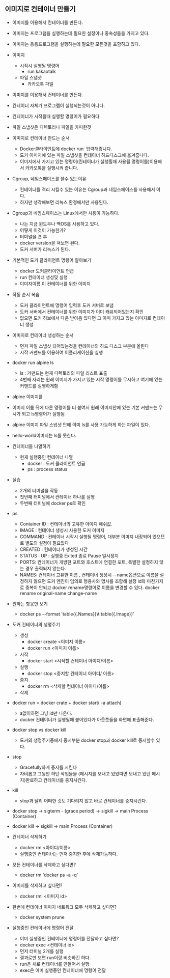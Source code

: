 
## 이미지로 컨테이너 만들기

- 이미지를 이용해서 컨테이너를 만든다.
- 이미지는 프로그램을 실행하는데 필요한 설정이나 종속성들을 가지고 있다.

- 이미지는 응용프로그램을 실행하는데 필요한 모든것을 포함하고 있다.

- 이미지
    - 시작시 실행될 명령어
        - run kakaotalk
    - 파일 스냅샷
        - 카카오톡 파일
        
    
- 이미지를 이용해서 컨테이너를 만든다.
- 컨테이너 자체가 프로그램이 실행되는것이 아니다.
- 컨테이너가 시작될때 실행할 명령어가 필요하다

- 파일 스냅샷은 디렉토리나 파일을 카피한것

- 이미지로 컨테이너 만드는 순서
    - Docker클라이언트에 docker run <Image> 입력해줍니다.
    - 도커 이미지에 있는 파일 스냅샷을 컨테이너 하드디스크에 옮겨줍니다.
    - 이미지에서 가지고 있는 명령어(컨테이너가 실행횔때 사용될 명령어를)이용해서
    카카오톡을 실행시켜 줍니다.
    
- Cgroup, 네임스페이스를 쓸수 있는이유
    - 컨테이너를 격리 시킬수 있는 이유는 Cgroup과 네임스페이스를 사용해서 이다.
    - 하지만 생각해보면 리눅스 환경에서만 사용된다.
- Cgroup과 네임스페이스는 Linux에서만 사용이 가능하다.
    - 나는 지금 윈도우나 맥OS를 사용하고 있다.
    - 어떻게 이것이 가능한가?
    - 터미널을 켠 후
    - docker version을 쳐보면 된다.
    - 도커 서버가 리눅스가 된다.
    

- 기본적인 도커 클라이언트 명령어 알아보기
    - docker 도커클라이언트 언급
    - run 컨테이너 생성및 실행
    - 이미지이름 이 컨테이너를 위한 이미지
    
- 작동 순서 복습
    - 도커 클라이언트에 명령어 입력후 도커 서버로 보냄
    - 도커 서버에서 컨테이너를 위한 이미지가 이미 캐쉬되어있는지 확인
    - 없으면 도커 허브에서 다운 받아옴 있다면 그 이미 가지고 있는 이미지로 컨테이너 생성
- 이미지로 컨테이너 생성하는 순서
    - 먼저 파일 스냅샷 되어있는것을 컨테이너의 하드 디스크 부분에 올린다
    - 시작 커맨드를 이용하여 어플리케이션을 실행

- docker run alpine ls
    - ls : 커맨드는 현재 디렉토리의 파일 리스트 표출
    - 4번째 자리는 원래 이미지가 가지고 있는 시작 명령어를 무시하고 여기에 있는 커맨드를 실행하게함
    
    
- alpine 이미지를 

- 이미지 이름 뒤에 다른 명령어를 더 붙여서 원래 이미지안에 있는 기본 커맨드는 무시가 되고 ls명령어가 실행됨
- alpine 이미지 파일 스냅샷 안에 이미 ls를 사용 가능하게 하는 파일이 있다.

- hello-world이미지는 ls를 못한다.


- 컨테이너들 나열하기
    - 현재 실행중인 컨테이너 나열
        - docker : 도커 클라이언트 언급
        - ps : process status
        
- 실습
    - 2개의 터미널을 작동
    - 첫번째 터미널에서 컨테이너 하나를 실행
    - 두번째 터미널에 docker ps로 확인
    
- ps
    - Container ID : 컨테이너의 고유한 아이디 해쉬값.
    - IMAGE : 컨테이너 생성시 사용한 도커 이미지
    - COMMAND : 컨테이너 시작시 실행될 명령어, 대부분 이미지 내장되어 있으므로 별도의 설정이 필요없다
    - CREATED : 컨테이너가 생성된 시간
    - STATUS : UP : 실행중 Exited 종료 Pause 일시정지 
    - PORTS: 컨테이너가 개방한 포트와 호스트에 연결한 포트, 특별한 설정하지 않는 경우 출력되지 않는다.
    - NAMES: 컨테이너 고유한 이름 , 컨테이너 생성시 --name옵션으로 이름을 설정하지 않으면
    도커 엔진이 임의로 형용사와 명사를 조합해 설정 id와 마찬가지로 중복이 안되고 docker rename명령어로 이름을
    변경할 수 있다. docker rename original-name change-name
    
- 원하는 항몽만 보기
    -  docker ps --format 'table{{.Names}}\t table{{.Image}}'
    
- 도커 컨테이너의 생명주기
    - 생성
        - docker create <이미지 이름>
        - docker run <이미지 이름>
    - 시작
        - docker start <시작할 컨테이너 아이디/이름>
    - 실행
        - docker stop <중지할 컨테이너 아이디/ 이름>
    - 중지
        - docker rm <삭제할 컨테이너 아이디/이름>
    - 삭제
    


- docker run = docker crate + docker start( -a attach)
    - a없이하면 그냥 id만 나온다.
    - docker 컨테이너가 실행될때 붙어있다가 아웃풋들을 화면에 표출해준다.
    
- docker stop vs docker kill
    - 도커의 생명주기중에서 중지부분 docker stop과 docker kill로 중지할수 있다.

- stop
    - Gracefully하게 중지를 시킨다
    - 자비롭고 그동안 하던 작업들을 (메시지를 보내고 있었따면 보내고 있던 메시지)완료하고 컨테이너를 중지시킨다.
- kill
    - stop과 달리 어떠한 것도 기다리지 않고 바로 컨테이너를 중지시킨다.
- docker stop -> sigterm - (grace period) -> sigkill -> main Process (Container)
- docker kill -> sigkill -> main Process (Container)

- 컨테이너 삭제하기
    - docker rm <아이디/이름>
    - 실행중인 컨테이너는 먼저 중지한 후에 삭제가능하다.
- 모든 컨테이너를 삭제하고 싶다면?
    - docker rm 'docker ps -a -q'
- 이미지를 삭제하고 싶다면?
    - docker rmi <이미지 id>
    
- 한번에 컨테이너 이미지 네트워크 모두 삭제하고 싶다면?
    - docker system prune
    
- 실행중인 컨테이너에 명령어 전달
    - 이미 실행중인 컨테이너에 명령어를 전달하고 싶다면?
    - docker exec <컨테이너 id>
    - 먼저 터미널 2개를 실행
    - 결과로만 보면 run이랑 비슷하긴 하다.
    - run은 새로 컨테이너를 만들어서 실행
    - exec은 이미 실행중인 컨테이너에 명령어 전달 